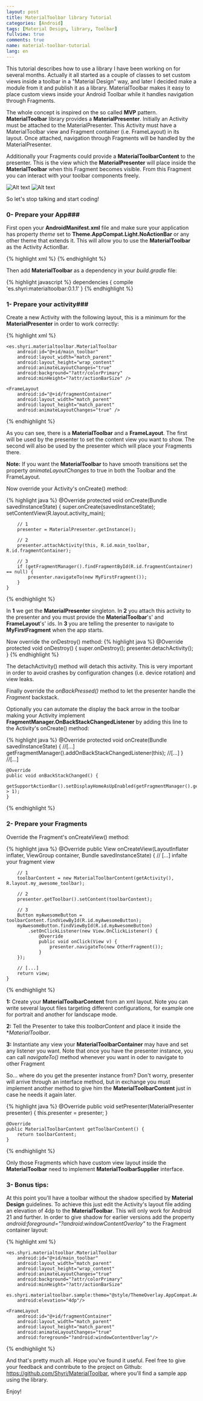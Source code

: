 ```yaml
---
layout: post
title: MaterialToolbar library Tutorial
categories: [Android]
tags: [Material Design, library, Toolbar]
fullview: true
comments: true
name: material-toolbar-tutorial
lang: en
---
```


This tutorial describes how to use a library I have been working on for several months. Actually it all started as a couple of classes to set custom views inside a toolbar in a "Material Design" way, and later I decided make a module from it and publish it as a library. MaterialToolbar makes it easy to place custom views inside your Android Toolbar while it handles navigation through Fragments.

The whole concept is inspired on the so called **MVP** pattern. **MaterialToolbar** library provides a **MaterialPresenter**. Initially an Activity must be attached to the MaterialPresenter. This Activity must have a MaterialToolbar view and Fragment container (i.e. FrameLayout) in its layout. Once attached, navigation through Fragments will be handled by the MaterialPresenter. 

Additionally your Fragments could provide a **MaterialToolbarContent** to the presenter. This is the view which the **MaterialPresenter** will place inside the **MaterialToolbar** when this Fragment becomes visible. From this Fragment you can interact with your toolbar components freely.

![Alt text](https://raw.githubusercontent.com/Shyri/MaterialToolbar/master/images/demo-portrait.gif) ![Alt text](https://raw.githubusercontent.com/Shyri/MaterialToolbar/master/images/demo-landscape.gif)

So let's stop talking and start coding!

### 0- Prepare your App###

First open your **AndroidManifest.xml** file and make sure your application has property *theme* set to **Theme.AppCompat.Light.NoActionBar** or any other theme that extends it. This will allow you to use the **MaterialToolbar** as the Activity ActionBar.

{% highlight xml %}
<application
        android:icon="@drawable/ic_launcher"
        android:label="@string/app_name"
        android:theme="@style/Theme.AppCompat.Light.NoActionBar" >
        <!-- ... -->
</application>
{% endhighlight %}

Then add **MaterialToolbar** as a dependency in your *build.gradle* file:

{% highlight javascript %}
dependencies {
    compile 'es.shyri:materialtoolbar:0.1.1'
}
{% endhighlight %}

### 1- Prepare your activity###
Create a new Activity with the following layout, this is a minimum for the **MaterialPresenter** in order to work correctly:

{% highlight xml %}
<LinearLayout xmlns:android="http://schemas.android.com/apk/res/android"
    xmlns:tools="http://schemas.android.com/tools"
    android:layout_width="match_parent"
    android:layout_height="match_parent"
    android:orientation="vertical"
    tools:context=".MainActivity">

    <es.shyri.materialtoolbar.MaterialToolbar
        android:id="@+id/main_toolbar"
        android:layout_width="match_parent"
        android:layout_height="wrap_content"
        android:animateLayoutChanges="true"
        android:background="?attr/colorPrimary"
        android:minHeight="?attr/actionBarSize" />

    <FrameLayout
        android:id="@+id/fragmentContainer"
        android:layout_width="match_parent"
        android:layout_height="match_parent"
        android:animateLayoutChanges="true" />

</LinearLayout>
{% endhighlight %}

As you can see, there is a **MaterialToolbar** and a **FrameLayout**. The first will be used by the presenter to set the content view you want to show. The second will also be used by the presenter which will place your Fragments there.

**Note:** If you want the **MaterialToolbar** to have smooth transitions set the property *animateLayoutChanges* to true in both the Toolbar and the FrameLayout.

Now override your Activity's onCreate() method:

{% highlight java %}
	@Override
    protected void onCreate(Bundle savedInstanceState) {
        super.onCreate(savedInstanceState);
        setContentView(R.layout.activity_main);

        // 1
        presenter = MaterialPresenter.getInstance();

        // 2
        presenter.attachActivity(this, R.id.main_toolbar, R.id.fragmentContainer);  
        
        // 3
        if (getFragmentManager().findFragmentById(R.id.fragmentContainer) == null) {
            presenter.navigateTo(new MyFirstFragment());
        }
    }
{% endhighlight %}

In **1** we get the **MaterialPresenter** singleton. In **2** you attach this activity to the presenter and you must provide the **MaterialToolbar**'s' and **FrameLayout**'s' ids. In **3** you are telling the presenter to navigate to **MyFirstFragment** when the app starts.

Now override the onDestroy() method:
{% highlight java %}
	@Override
    protected void onDestroy() {
        super.onDestroy();
        presenter.detachActivity();
    }
{% endhighlight %}

The detachActivity() method will detach this activity. This is very important in order to avoid crashes by configuration changes (i.e. device rotation) and view leaks.

Finally override the *onBackPressed()* method to let the presenter handle the *Fragment* backstack.

Optionally you can automate the display the back arrow in the toolbar making your Activity implement **FragmentManager.OnBackStackChangedListener** by adding this line to the Activity's onCreate() method:

{% highlight java %}
	@Override
    protected void onCreate(Bundle savedInstanceState) {
    	//[...]
    	getFragmentManager().addOnBackStackChangedListener(this);
    	//[...]
    }
    //[...]

    @Override
    public void onBackStackChanged() {
        getSupportActionBar().setDisplayHomeAsUpEnabled(getFragmentManager().getBackStackEntryCount() > 1);
    }
{% endhighlight %}

### 2- Prepare your Fragments ###

Override the Fragment's onCreateView() method:

{% highlight java %}
	@Override
    public View onCreateView(LayoutInflater inflater, ViewGroup container, Bundle savedInstanceState) {
    	// [...] infalte your fragment view
    	
    	// 1
    	toolbarContent = new MaterialToolbarContent(getActivity(), R.layout.my_awesome_toolbar);

    	// 2
    	presenter.getToolbar().setContent(toolbarContent);

    	// 3
    	Button myAwesomeButton = toolbarContent.findViewById(R.id.myAwesomeButton);
		myAwesomeButton.findViewById(R.id.myAwesomeButton)
			.setOnClickListener(new View.OnClickListener() {
            	@Override
            	public void onClick(View v) {
                	presenter.navigateTo(new OtherFragment());
            	}
        });

    	// [...]
    	return view;
    }
{% endhighlight %}	

**1:** Create your **MaterialToolbarContent** from an xml layout. Note you can write several layout files targeting different configurations, for example one for portrait and another for landscape mode.

**2:** Tell the Presenter to take this *toolbarContent* and place it inside the **MaterialToolbar*.

**3:** Instantiate any view your **MaterialToolbarContainer** may have and set any listener you want.
Note that once you have the presenter instance, you can call *navigateTo()* method whenever you want in oder to navigate to other Fragment

So... where do you get the presenter instance from? Don't worry, presenter will arrive through an interface method, but in exchange you must implement another method to give him the **MaterialToolbarContent** just in case he needs it again later.

{% highlight java %}
	@Override
    public void setPresenter(MaterialPresenter presenter) {
        this.presenter = presenter;
    }

    @Override
    public MaterialToolbarContent getToolbarContent() {
        return toolbarContent;
    }
{% endhighlight %}


Only those Fragments which have custom view layout inside the **MaterialToolbar** need to implement **MaterialToolbarSupplier** interface.

### 3- Bonus tips: ###
At this point you'll have a toolbar without the shadow specified by **Material Design** guidelines. To achieve this just edit the Activity's layout file adding an elevation of 4dp to the **MaterialToolbar**. This will only work for Android 21 and further. In order to give shadow for earlier versions add the property *android:foreground="?android:windowContentOverlay"* to the Fragment container layout:

{% highlight xml %}
<LinearLayout xmlns:android="http://schemas.android.com/apk/res/android"
    xmlns:tools="http://schemas.android.com/tools"
    xmlns:es.shyri.materialtoolbar.sample="http://schemas.android.com/apk/res-auto"
    android:layout_width="match_parent"
    android:layout_height="match_parent"
    android:orientation="vertical"
    tools:context=".MainActivity">

    <es.shyri.materialtoolbar.MaterialToolbar
        android:id="@+id/main_toolbar"
        android:layout_width="match_parent"
        android:layout_height="wrap_content"
        android:animateLayoutChanges="true"
        android:background="?attr/colorPrimary"
        android:minHeight="?attr/actionBarSize"
        es.shyri.materialtoolbar.sample:theme="@style/ThemeOverlay.AppCompat.ActionBar"
        android:elevation="4dp"/>

    <FrameLayout
        android:id="@+id/fragmentContainer"
        android:layout_width="match_parent"
        android:layout_height="match_parent"
        android:animateLayoutChanges="true"
        android:foreground="?android:windowContentOverlay"/>

</LinearLayout>
{% endhighlight %}


And that's pretty much all. Hope you've found it useful. Feel free to give your feedback and contribute to the project on Github: <a href="https://github.com/Shyri/MaterialToolbar">https://github.com/Shyri/MaterialToolbar</a>, where you'll find a sample app using the library.

Enjoy!
